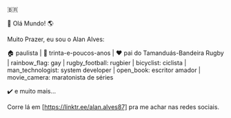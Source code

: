 :brazil:


:wave: Olá Mundo! :earth_americas:
 
Muito Prazer, eu sou o Alan Alves:

:house: paulista | :eyes: trinta-e-poucos-anos | :heart: pai do Tamanduás-Bandeira Rugby | rainbow_flag: gay | rugby_football: rugbier | bicyclist: ciclista | man_technologist: system developer | open_book: escritor amador | movie_camera: maratonista de séries

:heavy_check_mark: e muito mais...
 
Corre lá em [https://linktr.ee/alan.alves87] pra me achar nas redes sociais.
